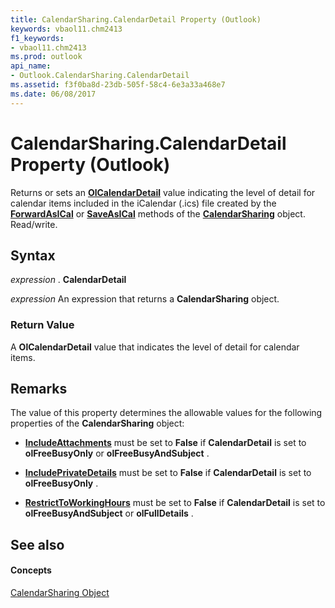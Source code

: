 ```yaml
---
title: CalendarSharing.CalendarDetail Property (Outlook)
keywords: vbaol11.chm2413
f1_keywords:
- vbaol11.chm2413
ms.prod: outlook
api_name:
- Outlook.CalendarSharing.CalendarDetail
ms.assetid: f3f0ba8d-23db-505f-58c4-6e3a33a468e7
ms.date: 06/08/2017
---
```



# CalendarSharing.CalendarDetail Property (Outlook)

Returns or sets an **[OlCalendarDetail](olcalendardetail-enumeration-outlook.md)** value indicating the level of detail for calendar items included in the iCalendar (.ics) file created by the **[ForwardAsICal](calendarsharing-forwardasical-method-outlook.md)** or **[SaveAsICal](calendarsharing-saveasical-method-outlook.md)** methods of the **[CalendarSharing](calendarsharing-object-outlook.md)** object. Read/write.


## Syntax

 _expression_ . **CalendarDetail**

 _expression_ An expression that returns a **CalendarSharing** object.


### Return Value

A **OlCalendarDetail** value that indicates the level of detail for calendar items.


## Remarks

The value of this property determines the allowable values for the following properties of the **CalendarSharing** object:


- **[IncludeAttachments](calendarsharing-includeattachments-property-outlook.md)** must be set to **False** if **CalendarDetail** is set to **olFreeBusyOnly** or **olFreeBusyAndSubject** .
    
- **[IncludePrivateDetails](calendarsharing-includeprivatedetails-property-outlook.md)** must be set to **False** if **CalendarDetail** is set to **olFreeBusyOnly** .
    
- **[RestrictToWorkingHours](calendarsharing-restricttoworkinghours-property-outlook.md)** must be set to **False** if **CalendarDetail** is set to **olFreeBusyAndSubject** or **olFullDetails** .
    

## See also


#### Concepts


[CalendarSharing Object](calendarsharing-object-outlook.md)

